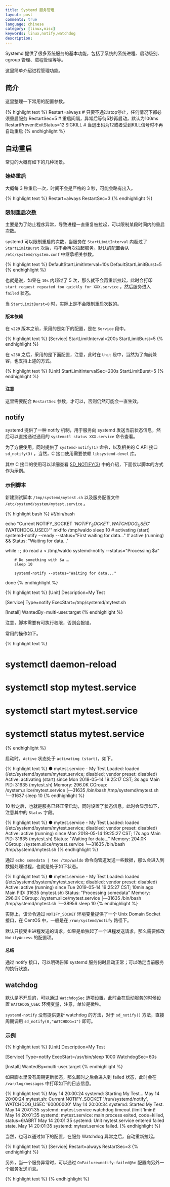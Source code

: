 ```yaml
---
title: Systemd 服务管理
layout: post
comments: true
language: chinese
category: [linux,misc]
keywords: linux,notify,watchdog
description:
---
```


Systemd 提供了很多系统服务的基本功能，包括了系统的系统进程、启动级别、cgroup 管理、进程管理等等。

这里简单介绍进程管理功能。

<!-- more -->

## 简介

这里整理一下常用的配置参数。

{% highlight text %}
Restart=always                       # 只要不通过stop停止，任何情况下都必须重启服务
RestartSec=5                         # 重启间隔，异常后等待5秒再启动，默认为100ms
RestartPreventExitStatus=12 SIGKILL  # 当退出码为12或者受到KILL信号时不再自动重启
{% endhighlight %}

<!--
StartLimitInterval: 无限次重启，默认是10秒内如果重启超过5次则不再重启，设置为0表示不限次数重启
-->

## 自动重启

常见的大概有如下的几种场景。

### 始终重启

大概每 3 秒重启一次，时间不会是严格的 3 秒，可能会略有出入。

{% highlight text %}
Restart=always
RestartSec=3
{% endhighlight %}

### 限制重启次数

主要是为了防止程序异常，导致进程一直重复被拉起，可以限制某段时间内的重启次数。

systemd 可以限制重启的次数，当服务在 `StartLimitInterval` 内超过了 `StartLimitBurst` 次后，将不会再次拉起服务。默认的配置会从 `/etc/systemd/system.conf` 中继承相关参数。

{% highlight text %}
DefaultStartLimitInterval=10s
DefaultStartLimitBurst=5
{% endhighlight %}

也就是说，如果在 `10s` 内超过了 5 次，那么就不会再重新拉起，此时会打印 `start request repeated too quickly for XXX.service` ，然后服务进入 `failed` 状态。

当 `StartLimitBurst=0` 时，实际上是不会限制重启次数的。

#### 版本依赖

在 `v229` 版本之前，采用的是如下的配置，是在 `Service` 段中。

{% highlight text %}
[Service]
StartLimitInterval=200s
StartLimitBurst=5
{% endhighlight %}

在 `v230` 之后，采用的是下面配置，注意，此时在 `Unit` 段中，当然为了向前兼容，也支持上述的方式。

{% highlight text %}
[Unit]
StartLimitIntervalSec=200s
StartLimitBurst=5
{% endhighlight %}

#### 注意

这里需要配合 `RestartSec` 参数，才可以，否则仍然可能会一直生效。

<!--
{% highlight text %}
#include <time.h>
#include <stdio.h>
#include <stdarg.h>
#include <unistd.h>
#include <sys/time.h>

#define likely(x)   __builtin_expect(!!(x), 1)
#define unlikely(x) __builtin_expect(!!(x), 0)

enum {
        LOG_INFO,
        LOG_WARN,
        LOG_ERROR,
        LOG_MAX,
};
static const char *LVLS[LOG_MAX] = {
        "INFO ",
        "WARN ",
        "ERROR",
};

void log_it(int severity, const char *const fmt, ...)
{
        int rc, len;
        va_list ap;
        char buff[128], *ptr, *end;
        struct tm tm;
        struct timeval now;

        if (unlikely(gettimeofday(&now, NULL) < 0))
                return;
        localtime_r(&now.tv_sec, &tm);
        rc = strftime(buff, sizeof(buff), "%m-%d %T.", &tm);
        end = buff + sizeof(buff);
        ptr = buff + rc;
        rc = snprintf(ptr, end - ptr, "%03d %s", (int)(now.tv_usec / 1e3), LVLS[severity]);
        ptr += rc;
        len = end - ptr;

        va_start(ap, fmt);
        rc = vsnprintf(ptr, len, fmt, ap);
        va_end(ap);

        if (rc >= len) {
                buff[sizeof(buff) - 1] = '\n';
                buff[sizeof(buff) - 2] = '.';
                buff[sizeof(buff) - 3] = '.';
                buff[sizeof(buff) - 4] = '.';
                len = sizeof(buff);
        } else {
                *(ptr + rc) = '\n';
                len = ptr - buff + 1 + rc;
        }
        write(1, buff, len);
}

#define log_info(...)  log_it(LOG_INFO, __VA_ARGS__);
#define log_error(...) log_it(LOG_ERROR, __VA_ARGS__);


int main(int argc, char *argv[])
{
        log_info("======= BEGIN >>>>>>>>");

        return 0;
}
{% endhighlight %}

[Unit]
Description=Just for test
After=network.target

[Service]
Type=simple
ExecStart=/tmp/systemd/foobar
KillMode=process
KillSignal=SIGINT
Restart=always
RestartSec=1

StartLimitBurst=0
StartLimitInterval=10s

[Install]
WantedBy=multi-user.target

systemctl daemon-reload
systemctl restart foobar
-->

## notify

systemd 提供了一种 notify 机制，用于服务向 systemd 发送当前状态信息，然后可以直接通过通用的 `systemctl status XXX.service` 命令查看。

为了方便使用，同时提供了 `systemd-notify(1)` 命令，以及相关的 C API 接口 `sd_notify(3)` ，当然，C 接口使用需要依赖 `libsystemd-devel` 库。

其中 C 接口的使用可以详细查看 [SD_NOTIFY(3)](https://manpages.debian.org/jessie/libsystemd-dev/sd_notify.3.en.html) 中的介绍，下面仅以脚本的方式作为示例。

### 示例脚本

新建测试脚本 `/tmp/systemd/mytest.sh` 以及服务配置文件 `/etc/systemd/system/mytest.service` 。

{% highlight bash %}
#!/bin/bash

echo "Current NOTIFY_SOCKET '${NOTIFY_SOCKET}', WATCHDOG_USEC '${WATCHDOG_USEC}'"
mkfifo /tmp/waldo
sleep 10    # activating (start)
systemd-notify --ready --status="First waiting for data..."
            # active (running) && Status: "Waiting for data..."

while : ; do
        read a < /tmp/waldo
        systemd-notify --status="Processing $a"

        # Do something with $a …
        sleep 10

        systemd-notify --status="Waiting for data..."
done
{% endhighlight %}

{% highlight text %}
[Unit]
Description=My Test

[Service]
Type=notify
ExecStart=/tmp/systemd/mytest.sh

[Install]
WantedBy=multi-user.target
{% endhighlight %}

注意，脚本需要有可执行权限，否则会报错。

常用的操作如下。

{% highlight text %}
# systemctl daemon-reload
# systemctl stop mytest.service
# systemctl start mytest.service
# systemctl status mytest.service
{% endhighlight %}

启动时，`Active` 状态处于 `activating (start)`，如下。

{% highlight text %}
● mytest.service - My Test
   Loaded: loaded (/etc/systemd/system/mytest.service; disabled; vendor preset: disabled)
   Active: activating (start) since Mon 2018-05-14 19:25:17 CST; 3s ago
 Main PID: 31635 (mytest.sh)
   Memory: 296.0K
   CGroup: /system.slice/mytest.service
           ├─31635 /bin/bash /tmp/systemd/mytest.sh
           └─31637 sleep 10
{% endhighlight %}

10 秒之后，也就是服务已经正常启动，同时设置了状态信息，此时会显示如下，注意其中的 `Status` 字段。

{% highlight text %}
● mytest.service - My Test
   Loaded: loaded (/etc/systemd/system/mytest.service; disabled; vendor preset: disabled)
   Active: active (running) since Mon 2018-05-14 19:25:27 CST; 17s ago
 Main PID: 31635 (mytest.sh)
   Status: "Waiting for data..."
   Memory: 204.0K
   CGroup: /system.slice/mytest.service
           └─31635 /bin/bash /tmp/systemd/mytest.sh
{% endhighlight %}

通过 `echo somedata | tee /tmp/waldo` 命令向管道发送一些数据，那么会进入到数据处理过程，也就是处于如下状态。

{% highlight text %}
● mytest.service - My Test
   Loaded: loaded (/etc/systemd/system/mytest.service; disabled; vendor preset: disabled)
   Active: active (running) since Tue 2019-05-14 19:25:27 CST; 10min ago
 Main PID: 31635 (mytest.sh)
   Status: "Processing somedata"
   Memory: 296.0K
   CGroup: /system.slice/mytest.service
           ├─31635 /bin/bash /tmp/systemd/mytest.sh
           └─38956 sleep 10
{% endhighlight %}

实际上，该命令通过 `NOTIFY_SOCKET` 环境变量提供了一个 Unix Domain Socket 接口，在 CentOS 中，一般是在 `/run/systemd/notify` 路径下。

默认只接受主进程发送的请求，如果是单独起了一个进程发送请求，那么需要修改 `NotifyAccess` 的配置项。

#### 总结

通过 notify 接口，可以明确告知 systemd 服务何时启动正常；可以确定当前服务的执行状态。

## watchdog

默认是不开启的，可以通过 `WatchdogSec` 选项设置，此时会在启动服务的时候设置 `WATCHDOG_USEC` 环境变量，注意，单位是微秒。

`systemd-notify` 没有提供更新 watchdog 的方法，对于 `sd_notify()` 方法，直接周期调用 `sd_notify(0,"WATCHDOG=1")` 即可。

### 示例

{% highlight text %}
[Unit]
Description=My Test

[Service]
Type=notify
ExecStart=/usr/bin/sleep 1000
WatchdogSec=60s

[Install]
WantedBy=multi-user.target
{% endhighlight %}

如果脚本里没有周期更新状态，那么超时之后会进入到 failed 状态，此时会在 `/var/log/messages` 中打印如下的日志信息。

{% highlight text %}
May 14 20:00:24 systemd: Starting My Test...
May 14 20:00:24 mytest.sh: Current NOTIFY_SOCKET '/run/systemd/notify', WATCHDOG_USEC '60000000'
May 14 20:00:34 systemd: Started My Test.
May 14 20:01:35 systemd: mytest.service watchdog timeout (limit 1min)!
May 14 20:01:35 systemd: mytest.service: main process exited, code=killed, status=6/ABRT
May 14 20:01:35 systemd: Unit mytest.service entered failed state.
May 14 20:01:35 systemd: mytest.service failed.
{% endhighlight %}

当然，也可以通过如下的配置，在服务 Watchdog 异常之后，自动重新拉起。

{% highlight text %}
[Service]
Restart=always
RestartSec=3
{% endhighlight %}

另外，当一个服务异常时，可以通过 `OnFailure=notify-failed@%n` 配置向另外一个服务发送消息。



<!--
## 参考

How to use systemd notify
https://askubuntu.com/questions/1120023/how-to-use-systemd-notify
-->

{% highlight text %}
{% endhighlight %}
